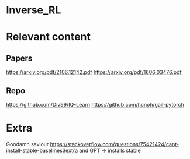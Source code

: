 # Inverse_RL

# Relevant content

## Papers

https://arxiv.org/pdf/2106.12142.pdf
https://arxiv.org/pdf/1606.03476.pdf

## Repo

https://github.com/Div99/IQ-Learn
https://github.com/hcnoh/gail-pytorch

# Extra

Goodamn saviour https://stackoverflow.com/questions/75421424/cant-install-stable-baselines3extra and GPT -> installs stable